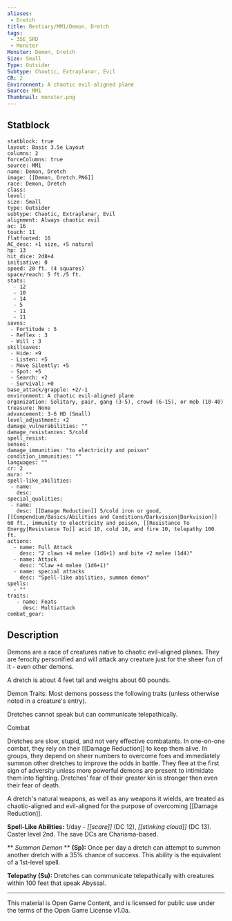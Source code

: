 ```yaml
---
aliases:
 - Dretch
title: Bestiary/MM1/Demon, Dretch
tags: 
 - 35E_SRD
 - Monster
Monster: Demon, Dretch
Size: Small
Type: Outsider
Subtype: Chaotic, Extraplanar, Evil
CR: 2
Environnent: A chaotic evil-aligned plane
Source: MM1
Thumbnail: monster.png
---
```


## Statblock

```statblock
statblock: true
layout: Basic 3.5e Layout
columns: 2
forceColumns: true
source: MM1 
name: Demon, Dretch
image: [[Demon, Dretch.PNG]]
race: Demon, Dretch
class: 
level: 
size: Small
type: Outsider
subtype: Chaotic, Extraplanar, Evil
alignment: Always chaotic evil
ac: 16
touch: 11
flatfooted: 16
AC_desc: +1 size, +5 natural
hp: 13
hit_dice: 2d8+4
initiative: 0
speed: 20 ft. (4 squares)
space/reach: 5 ft./5 ft.
stats:
  - 12
  - 10
  - 14
  - 5
  - 11
  - 11
saves:
 - Fortitude : 5
 - Reflex : 3
 - Will : 3
skillsaves:
 - Hide: +9
 - Listen: +5
 - Move Silently: +5
 - Spot: +5
 - Search: +2
 - Survival: +0
base_attack/grapple: +2/-1
environment: A chaotic evil-aligned plane
organization: Solitary, pair, gang (3-5), crowd (6-15), or mob (10-40)
treasure: None
advancement: 3-6 HD (Small)
level_adjustment: +2
damage_vulnerabilities: ""
damage_resistances: 5/cold
spell_resist: 
senses: 
damage_immunities: "to electricity and poison"
condition_immunities: ""
languages: ""
cr: 2
aura: ""
spell-like_abilities:
 - name: 
   desc: 
special_qualities:
 - name:
   desc: [[Damage Reduction]] 5/cold iron or good, [[Compendium/Basics/Abilities and Conditions/Darkvision|Darkvision]] 60 ft., immunity to electricity and poison, [[Resistance To Energy|Resistance To]] acid 10, cold 10, and fire 10, telepathy 100 ft.
actions:
  - name: Full Attack
    desc: "2 claws +4 melee (1d6+1) and bite +2 melee (1d4)"
  - name: Attack
    desc: "Claw +4 melee (1d6+1)"
  - name: special attacks
    desc: "Spell-like abilities, summon demon"
spells:
  - ""
traits:
   - name: Feats
     desc: Multiattack
combat_gear:  
```

## Description



Demons are a race of creatures native to chaotic evil-aligned planes. They are ferocity personified and will attack any creature just for the sheer fun of it - even other demons.

A dretch is about 4 feet tall and weighs about 60 pounds.

Demon Traits: Most demons possess the following traits (unless otherwise noted in a creature's entry).

Dretches cannot speak but can communicate telepathically.

Combat

Dretches are slow, stupid, and not very effective combatants. In one-on-one combat, they rely on their [[Damage Reduction]] to keep them alive. In groups, they depend on sheer numbers to overcome foes and immediately summon other dretches to improve the odds in battle. They flee at the first sign of adversity unless more powerful demons are present to intimidate them into fighting. Dretches' fear of their greater kin is stronger then even their fear of death.

A dretch's natural weapons, as well as any weapons it wields, are treated as chaotic-aligned and evil-aligned for the purpose of overcoming [[Damage Reduction]].


**Spell-Like Abilities:** 1/day - *[[scare]]* (DC 12), *[[stinking cloud]]* (DC 13). Caster level 2nd. The save DCs are Charisma-based.


**
*Summon Demon* 
**
**(Sp):** Once per day a dretch can attempt to summon another dretch with a 35% chance of success. This ability is the equivalent of a 1st-level spell.


**Telepathy (Su):** Dretches can communicate telepathically with creatures within 100 feet that speak Abyssal.

---

This material is Open Game Content, and is licensed for public use under the terms of the Open Game License v1.0a.
